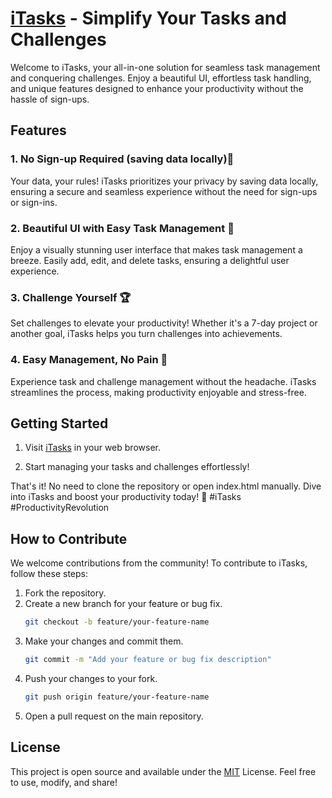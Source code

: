 # [iTasks](https://iTasks.vercel.app) - Simplify Your Tasks and Challenges

Welcome to iTasks, your all-in-one solution for seamless task management and conquering challenges. Enjoy a beautiful UI, effortless task handling, and unique features designed to enhance your productivity without the hassle of sign-ups.

## Features

### 1. No Sign-up Required (saving data locally)🚀
Your data, your rules! iTasks prioritizes your privacy by saving data locally, ensuring a secure and seamless experience without the need for sign-ups or sign-ins.

### 2. Beautiful UI with Easy Task Management 🎨
Enjoy a visually stunning user interface that makes task management a breeze. Easily add, edit, and delete tasks, ensuring a delightful user experience.

### 3. Challenge Yourself 🏆
Set challenges to elevate your productivity! Whether it's a 7-day project or another goal, iTasks helps you turn challenges into achievements.

### 4. Easy Management, No Pain 🤯
Experience task and challenge management without the headache. iTasks streamlines the process, making productivity enjoyable and stress-free.

## Getting Started

1. Visit [iTasks](https://itasks.vercel.app) in your web browser.

2. Start managing your tasks and challenges effortlessly!

That's it! No need to clone the repository or open index.html manually. Dive into iTasks and boost your productivity today! 🚀 #iTasks #ProductivityRevolution


## How to Contribute
We welcome contributions from the community! To contribute to iTasks, follow these steps:

1. Fork the repository.
2. Create a new branch for your feature or bug fix.
   ```bash
   git checkout -b feature/your-feature-name
3. Make your changes and commit them.
   ```bash
   git commit -m "Add your feature or bug fix description"
4. Push your changes to your fork.
   ```bash
   git push origin feature/your-feature-name
5. Open a pull request on the main repository.

## License
This project is open source and available under the [MIT](https://github.com/alsiam/iTasks/blob/main/LICENSE) License. Feel free to use, modify, and share!


